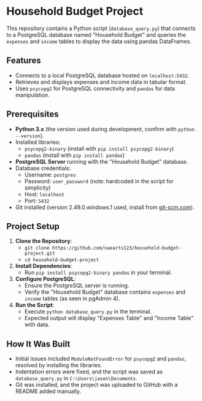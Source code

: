 # Household Budget Project

This repository contains a Python script (`database_query.py`) that connects to a PostgreSQL database named "Household Budget" and queries the `expenses` and `income` tables to display the data using pandas DataFrames. 
## Features
- Connects to a local PostgreSQL database hosted on `localhost:5432`.
- Retrieves and displays expenses and income data in tabular format.
- Uses `psycopg2` for PostgreSQL connectivity and `pandas` for data manipulation.

## Prerequisites
- **Python 3.x** (the version used during development, confirm with `python --version`).
- Installed libraries:
  - `psycopg2-binary` (install with `pip install psycopg2-binary`)
  - `pandas` (install with `pip install pandas`)
- **PostgreSQL Server** running with the "Household Budget" database.
- Database credentials:
  - Username: `postgres`
  - Password: `user_password` (note: hardcoded in the script for simplicity)
  - Host: `localhost`
  - Port: `5432`
- Git installed (version 2.49.0.windows.1 used, install from [git-scm.com](https://git-scm.com)).

## Project Setup
1. **Clone the Repository**:
   - `git clone https://github.com/naearts123/household-budget-project.git`
   - `cd household-budget-project`
2. **Install Dependencies**:
   - Run `pip install psycopg2-binary pandas` in your terminal.
3. **Configure PostgreSQL**:
   - Ensure the PostgreSQL server is running.
   - Verify the "Household Budget" database contains `expenses` and `income` tables (as seen in pgAdmin 4).
4. **Run the Script**:
   - Execute `python database_query.py` in the terminal.
   - Expected output will display "Expenses Table" and "Income Table" with data.

## How It Was Built
- Initial issues included `ModuleNotFoundError` for `psycopg2` and `pandas`, resolved by installing the libraries.
- Indentation errors were fixed, and the script was saved as `database_query.py` in `C:\Users\jason\Documents`.
- Git was installed, and the project was uploaded to GitHub with a README added manually.


